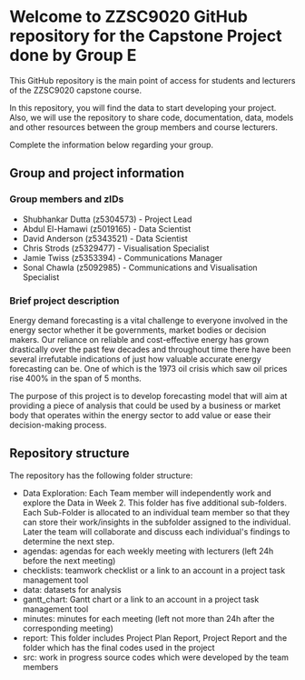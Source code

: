 # Welcome to ZZSC9020 GitHub repository for the Capstone Project done by Group E

This GitHub repository is the main point of access for students and lecturers of the ZZSC9020 capstone course. 

In this repository, you will find the data to start developing your project. Also, we will use the repository to share code, documentation, data, models and other resources between the group members and course lecturers.

Complete the information below regarding your group.

## Group and project information

### Group members and zIDs
- Shubhankar Dutta (z5304573)  - Project Lead
- Abdul	El-Hamawi	(z5019165)   - Data Scientist
- David	Anderson (z5343521)    - Data Scientist
- Chris	Strods (z5329477)      - Visualisation Specialist
- Jamie	Twiss	(z5353394)       - Communications Manager
- Sonal	Chawla	(z5092985)     - Communications and Visualisation Specialist

### Brief project description

Energy demand forecasting is a vital challenge to everyone involved in the energy sector whether it be governments, market bodies or decision makers. Our reliance on reliable and cost-effective energy has grown drastically over the past few decades and throughout time there have been several irrefutable indications of just how valuable accurate energy forecasting can be. One of which is the 1973 oil crisis which saw oil prices rise 400% in the span of 5 months.

The purpose of this project is to develop forecasting model that will aim at providing a piece of analysis that could be used by a business or market body that operates within the energy sector to add value or ease their decision-making process.


## Repository structure

The repository has the following folder structure:
- Data Exploration: Each Team member will independently work and explore the Data in Week 2. This folder has five additional sub-folders. Each Sub-Folder is allocated to an individual team member so that they can store their work/insights in the subfolder assigned to the individual. Later the team will collaborate and discuss each individual's findings to determine the next step.
- agendas: agendas for each weekly meeting with lecturers (left 24h before the next meeting)
- checklists: teamwork checklist or a link to an account in a project task management tool
- data: datasets for analysis
- gantt_chart: Gantt chart or a link to an account in a project task management tool
- minutes: minutes for each meeting (left not more than 24h after the corresponding meeting)
- report: This folder includes Project Plan Report, Project Report and the folder which has the final codes used in the project
- src: work in progress source codes which were developed by the team members

